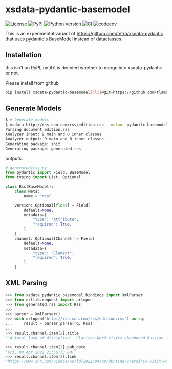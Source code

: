 # xsdata-pydantic-basemodel

[![License](https://img.shields.io/pypi/l/xsdata-pydantic-basemodel.svg?color=green)](https://github.com/tlambert03/xsdata-pydantic-basemodel/raw/main/LICENSE)
[![PyPI](https://img.shields.io/pypi/v/xsdata-pydantic-basemodel.svg?color=green)](https://pypi.org/project/xsdata-pydantic-basemodel)
[![Python Version](https://img.shields.io/pypi/pyversions/xsdata-pydantic-basemodel.svg?color=green)](https://python.org)
[![CI](https://github.com/tlambert03/xsdata-pydantic-basemodel/actions/workflows/ci.yml/badge.svg)](https://github.com/tlambert03/xsdata-pydantic-basemodel/actions/workflows/ci.yml)
[![codecov](https://codecov.io/gh/tlambert03/xsdata-pydantic-basemodel/branch/main/graph/badge.svg)](https://codecov.io/gh/tlambert03/xsdata-pydantic-basemodel)

This is an experimental variant of <https://github.com/tefra/xsdata-pydantic> that uses pydantic's BaseModel instead of dataclasses.

## Installation

this isn't on PyPI, until it is decided whether to merge into xsdata-pydantic or not.

Please install from github

```bash
pip install xsdata-pydantic-basemodel[cli]@git+https://github.com/tlambert03/xsdata-pydantic-basemodel.git
```

## Generate Models

```bash
$ # Generate models
$ xsdata http://rss.cnn.com/rss/edition.rss --output pydantic-basemodel
Parsing document edition.rss
Analyzer input: 9 main and 0 inner classes
Analyzer output: 9 main and 0 inner classes
Generating package: init
Generating package: generated.rss
```

outputs:

```python
# generated/rss.py
from pydantic import Field, BaseModel
from typing import List, Optional

class Rss(BaseModel):
    class Meta:
        name = "rss"

    version: Optional[float] = Field(
        default=None,
        metadata={
            "type": "Attribute",
            "required": True,
        }
    )
    channel: Optional[Channel] = Field(
        default=None,
        metadata={
            "type": "Element",
            "required": True,
        }
    )
```

## XML Parsing

```python
>>> from xsdata_pydantic_basemodel.bindings import XmlParser
>>> from urllib.request import urlopen
>>> from generated.rss import Rss
>>>
>>> parser = XmlParser()
>>> with urlopen("http://rss.cnn.com/rss/edition.rss") as rq:
...     result = parser.parse(rq, Rss)
...
>>> result.channel.item[2].title
"'A total lack of discipline': Clarissa Ward visits abandoned Russian foxholes"

>>> result.channel.item[2].pub_date
'Fri, 08 Apr 2022 22:56:33 GMT'
>>> result.channel.item[2].link
'https://www.cnn.com/videos/world/2022/04/08/ukraine-chernihiv-visit-ward-pkg-tsr-vpx.cnn'
```
